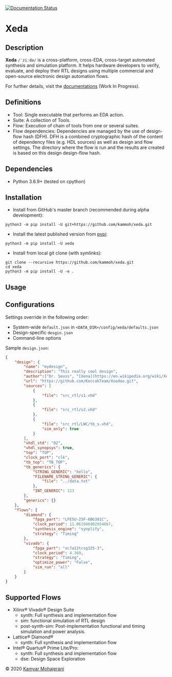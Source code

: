 [![Documentation Status](https://readthedocs.org/projects/xeda/badge/?version=latest)](https://xeda.readthedocs.io/en/latest/?badge=latest)

# Xeda

## Description
**Xeda** `/ˈziːdə/` is a cross-platform, cross-EDA, cross-target automated synthesis and simulation platform.
It helps hardware developers to verify, evaluate, and deploy their RTL designs using multiple commercial and open-source electronic design automation flows.

For further details, visit the [documentations](http://xeda.rtfd.io/) (Work In Progress).


## Definitions
- Tool: Single executable that performs an EDA action.
- Suite: A collection of Tools.
- Flow: Execution of chain of tools from one or several suites. 
- Flow dependencies:
    Dependencies are managed by the use of design-flow hash (DFH). DFH is a combined cryptographic hash of the content of dependency files (e.g. HDL sources) as well as design and flow settings. The directory where the flow is run and the results are created is based on this design design-flow hash.

## Dependencies
- Python 3.6.9+ (tested on cpython)

## Installation
- Install from GitHub's master branch (recommended during alpha development):
```
python3 -m pip install -U git+https://github.com/kammoh/xeda.git
```

- Install the latest published version from [pypi](https://pypi.org/project/xeda):
```
python3 -m pip install -U xeda
```

- Install from local git clone (with symlinks):
```
git clone --recursive https://github.com/kammoh/xeda.git
cd xeda
python3 -m pip install -U -e .
```



## Usage

## Configurations

Settings override in the following order:
- System-wide `default.json` in `<DATA_DIR>/config/xeda/defaults.json`
- Design-specific `desgin.json`
- Command-line options

Sample `design.json`:

```json
{
    "design": {
        "name": "mydesign",
        "description": "This really cool design",
        "author":["Dr. Seuss", "[Xena](https://en.wikipedia.org/wiki/Xena)", "[Kamyar Mohajerani](mailto:kammoh@gmail.com)"],
        "url": "https://github.com/KeccakTeam/Xoodoo.git",
        "sources": [
            {
                "file": "src_rtl/s1.vhd"
            },
            {
                "file": "src_rtl/s2.vhd"
            },
            {
                "file": "src_rtl/LWC/tb_s.vhd",
                "sim_only": true
            }
        ],
        "vhdl_std": "02",
        "vhdl_synopsys": true,
        "top": "TOP",
        "clock_port": "clk",
        "tb_top": "TB_TOP",
        "tb_generics": {
            "STRING_GENERIC": "hello",
            "FILENAME_STRING_GENERIC": {
                "file": "../data.txt"
            },
            "INT_GENERIC": 123
        },
        "generics": {}
    },
    "flows": {
        "diamond": {
            "fpga_part": "LFE5U-25F-6BG381C",
            "clock_period": 11.061946902654867,
            "synthesis_engine": "synplify",
            "strategy": "Timing"
        },
        "vivado": {
            "fpga_part": "xc7a12tcsg325-3",
            "clock_period": 4.369,
            "strategy": "Timing",
            "optimize_power": "False",
            "sim_run": "all"
        }
    }
}
```

## Supported Flows

- Xilinx® Vivado® Design Suite
    - synth: Full synthesis and implementation flow
    - sim: functional simulation of RTL design
    - post-synth-sim: Post-implementation functional and timing simulation and power analysis.
- Lattice® Diamond®
    - synth: Full synthesis and implementation flow
- Intel® Quartus® Prime Lite/Pro:
    - synth: Full synthesis and implementation flow
    - dse: Design Space Exploration

<!-- ## Adding new Flows -->

© 2020 [Kamyar Mohajerani](mailto:kamyar@ieee.org)
